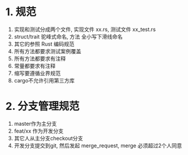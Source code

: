 # 1. 规范
1. 实现和测试分成两个文件, 实现文件 xx.rs, 测试文件 xx_test.rs 
2. struct/trait 驼峰式命名, 方法 全小写下滑线命名
3. 其它的参照 Rust 编码规范
4. 所有方法都要求测试案例覆盖
5. 所有方法都要求有注释
6. 常量都要求有注释
7. 缩写要遵循业界规范
8. cargo不允许引用第三方库

# 2. 分支管理规范
1. master作为主分支
2. feat/xx 作为开发分支
3. 其它人从主分支checkout分支
4. 开发分支提交到git, 然后发起 merge_request, merge 必须超过2个人同意